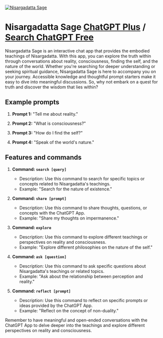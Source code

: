 
[![Nisargadatta Sage](https://files.oaiusercontent.com/file-uibSl3nHBtUx8Ih3jLototkk?se=2123-10-17T07%3A12%3A54Z&sp=r&sv=2021-08-06&sr=b&rscc=max-age%3D31536000%2C%20immutable&rscd=attachment%3B%20filename%3D7d272d54-ecb5-491c-8594-029c2c9c8e64.png&sig=l8jKeW/S5tX2fV/mAa2keb5cTz1RJQxVluYOY4ovyRs%3D)](https://chat.openai.com/g/g-j4ZaRVJ0w-nisargadatta-sage)

# Nisargadatta Sage [ChatGPT Plus](https://chat.openai.com/g/g-j4ZaRVJ0w-nisargadatta-sage) / [Search ChatGPT Free](https://gptcall.net/index.html#/?search=Nisargadatta%20Sage)

Nisargadatta Sage is an interactive chat app that provides the embodied teachings of Nisargadatta. With this app, you can explore the truth within through conversations about reality, consciousness, finding the self, and the nature of the world. Whether you're searching for deeper understanding or seeking spiritual guidance, Nisargadatta Sage is here to accompany you on your journey. Accessible knowledge and thoughtful prompt starters make it easy to dive into meaningful discussions. So, why not embark on a quest for truth and discover the wisdom that lies within?

## Example prompts

1. **Prompt 1:** "Tell me about reality."

2. **Prompt 2:** "What is consciousness?"

3. **Prompt 3:** "How do I find the self?"

4. **Prompt 4:** "Speak of the world's nature."

## Features and commands

1. **Command: `search [query]`**
   - Description: Use this command to search for specific topics or concepts related to Nisargadatta's teachings.
   - Example: "Search for the nature of existence."

2. **Command: `share [prompt]`**
   - Description: Use this command to share thoughts, questions, or concepts with the ChatGPT App.
   - Example: "Share my thoughts on impermanence."

3. **Command: `explore`**
   - Description: Use this command to explore different teachings or perspectives on reality and consciousness.
   - Example: "Explore different philosophies on the nature of the self."

4. **Command: `ask [question]`**
   - Description: Use this command to ask specific questions about Nisargadatta's teachings or related topics.
   - Example: "Ask about the relationship between perception and reality."

5. **Command: `reflect [prompt]`**
   - Description: Use this command to reflect on specific prompts or ideas provided by the ChatGPT App.
   - Example: "Reflect on the concept of non-duality."

Remember to have meaningful and open-ended conversations with the ChatGPT App to delve deeper into the teachings and explore different perspectives on reality and consciousness.


